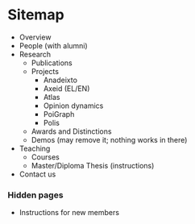 # Sitemap

* Overview
* People (with alumni)
* Research
    * Publications
    * Projects
        * Anadeixto
        * Axeid (EL/EN)
        * Atlas
        * Opinion dynamics
        * PoiGraph
        * Polis
    * Awards and Distinctions
    * Demos (may remove it; nothing works in there)
* Teaching
    * Courses
    * Master/Diploma Thesis (instructions)
* Contact us

### Hidden pages

* Instructions for new members
